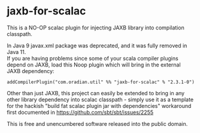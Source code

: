 # jaxb-for-scalac

This is a NO-OP scalac plugin for injecting JAXB library into compilation classpath.

In Java 9 javax.xml package was deprecated, and it was fully removed in Java 11.  
If you are having problems since some of your scala compiler plugins depend on JAXB,
load this Noop plugin which will bring in the external JAXB dependency:

    addCompilerPlugin("com.oradian.util" %% "jaxb-for-scalac" % "2.3.1-0")

Other than just JAXB, this project can easily be extended to bring in any other
library dependency into scalac classpath - simply use it as a template for the hackish
"build fat scalac plugin jar with dependencies" workaround first documented in https://github.com/sbt/sbt/issues/2255

This is free and unencumbered software released into the public domain.

